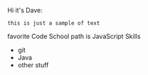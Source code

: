 Hi it's Dave:
~~~~
this is just a sample of text
~~~~
favorite Code School path is JavaScript
Skills
* git
* Java
* other stuff
